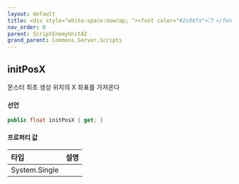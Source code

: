 ```yaml
---
layout: default
title: <div style="white-space:nowrap; "><font color="#2c84fa">❒ </font>initPosX</div>
nav_order: 0
parent: ScriptEnemyUnitAI
grand_parent: Commons.Server.Scripts
---
```


## initPosX
몬스터 최초 생성 위치의 X 좌표를 가져온다

#### 선언
```cs
public float initPosX { get; }
```

#### 프로퍼티 값

|타입|설명|
|:-|:-|
|System.Single|
